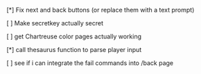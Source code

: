 [*] Fix next and back buttons (or replace them with a text prompt)

[ ] Make secretkey actually secret

[ ] get Chartreuse color pages actually working

[*] call thesaurus function to parse player input

[ ] see if i can integrate the fail commands into /back page